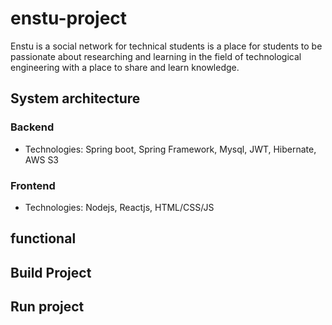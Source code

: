 # enstu-project

Enstu is a social network for technical students is a place for students to be passionate about researching and learning in the field of technological engineering with a place to share and learn knowledge.

## System architecture

### Backend

- Technologies: Spring boot, Spring Framework, Mysql, JWT, Hibernate, AWS S3

### Frontend

- Technologies: Nodejs, Reactjs, HTML/CSS/JS

## functional

## Build Project

## Run project

